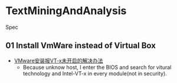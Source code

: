 # TextMiningAndAnalysis
Spec

## 01 Install VmWare instead of Virtual Box
* [VMware安装报VT-x未开启的解决办法](http://blog.163.com/jw_chen_cs/blog/static/202212148201361002518890/)
    * Because unknow host, I enter the BIOS and search for vitural technology and Intel-VT-x in every module(not in security).

